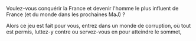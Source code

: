 Voulez-vous conquérir la France et devenir l'homme le plus influent de France (et du monde dans les prochaines MaJ) ?

Alors ce jeu est fait pour vous,
entrez dans un monde de corruption, où tout est permis, luttez-y contre ou servez-vous en pour atteindre le sommet,

